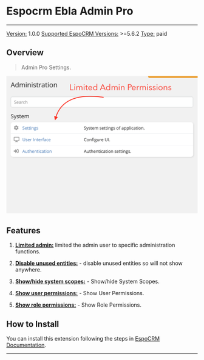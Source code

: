 # Espocrm Ebla Admin Pro

---

<ins class= "font1" > Version:</ins> 1.0.0
<ins class= "font1" > Supported EspoCRM Versions:</ins> >=5.6.2
<ins class= "font1" > Type:</ins> paid

## Overview
> Admin Pro Settings.

![Overview](../../images/extensions/admin-pro/admin-pro-2.png)

## Features

1. **[Limited admin:](/extensions/ebla-admin-pro/espocrm-ebla-admin-pro-features.md?id=limited-admin)**  limited the admin user to specific administration functions.

2. **[Disable unused entities:](/extensions/ebla-admin-pro/espocrm-ebla-admin-pro-features.md?id=disable-unused-entities)** - disable unused entities so will not show anywhere.

3. **[Show/hide system scopes:](/extensions/ebla-admin-pro/espocrm-ebla-admin-pro-features.md?id=show/hide-system-Scopes)** - Show/hide System Scopes.

4. **[Show user permissions:](/extensions/ebla-admin-pro/espocrm-ebla-admin-pro-features.md?id=show-user-permissions)** - Show User Permissions.

5. **[Show role permissions:](/extensions/ebla-admin-pro/espocrm-ebla-admin-pro-features.md?id=show-role-permissions)** - Show Role Permissions.

## How to Install

You can install this extension following the steps in [EspoCRM Documentation](https://docs.espocrm.com/administration/extensions/).

---

